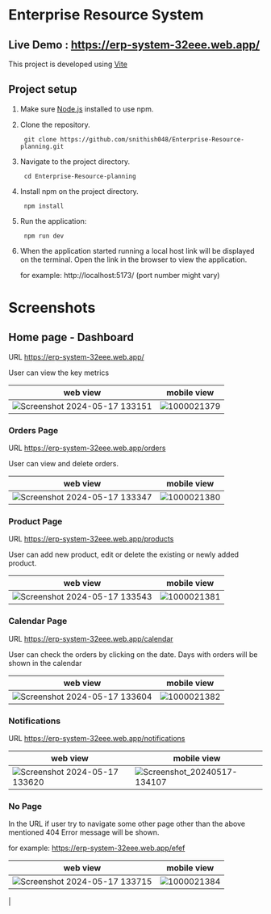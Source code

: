 # Enterprise Resource System

## Live Demo : https://erp-system-32eee.web.app/

This project is developed using [Vite](https://vitejs.dev/guide/)

## Project setup

1. Make sure [Node.js](https://nodejs.org/en/download/package-manager) installed to use npm. 

2. Clone the repository.

        git clone https://github.com/snithish048/Enterprise-Resource-planning.git

3. Navigate to the project directory.

        cd Enterprise-Resource-planning

4. Install npm on the project directory.

        npm install 

5. Run the application:

        npm run dev

6. When the application started running a local host link will be displayed on the terminal.
  Open the link in the browser to view the application.

    for example:  http://localhost:5173/ (port number might vary)

# Screenshots

## Home page - Dashboard

 URL https://erp-system-32eee.web.app/

User can view the key metrics

| web view | mobile view|
|----------|------------|
|![Screenshot 2024-05-17 133151](https://github.com/snithish048/Enterprise-Resource-planning/assets/56190555/d6f70d99-c3a9-4d0b-abda-cf87c5f8e8cd)|![1000021379](https://github.com/snithish048/Enterprise-Resource-planning/assets/56190555/f445c05a-2690-4e5e-8a86-e459c39d3a21)|






### Orders Page

  URL https://erp-system-32eee.web.app/orders

  User can view and delete orders.

| web view | mobile view|
|----------|------------|
|![Screenshot 2024-05-17 133347](https://github.com/snithish048/Enterprise-Resource-planning/assets/56190555/802b1455-2bf0-425c-bcf3-89d1a00d964f)|![1000021380](https://github.com/snithish048/Enterprise-Resource-planning/assets/56190555/4c8673fc-da5a-408b-a436-e9a61e295753)|






### Product Page

 URL https://erp-system-32eee.web.app/products

 User can add new product, edit or delete the existing or newly added product.

| web view | mobile view|
|----------|------------|
|![Screenshot 2024-05-17 133543](https://github.com/snithish048/Enterprise-Resource-planning/assets/56190555/b8e7e5d0-4d1e-4626-bd65-35fa3166085d)|![1000021381](https://github.com/snithish048/Enterprise-Resource-planning/assets/56190555/832bc432-3c91-4785-b052-583073df4931)|






### Calendar Page

  URL https://erp-system-32eee.web.app/calendar
  
  User can check the orders by clicking on the date. Days with orders will be shown in the calendar 

| web view | mobile view|
|----------|------------|
|![Screenshot 2024-05-17 133604](https://github.com/snithish048/Enterprise-Resource-planning/assets/56190555/8277d128-4014-4ab5-ad91-68d9b5127d3d)|![1000021382](https://github.com/snithish048/Enterprise-Resource-planning/assets/56190555/c658e9a5-82ad-48ae-ab39-83d0464a3bdd)|





### Notifications

  URL https://erp-system-32eee.web.app/notifications

| web view | mobile view|
|----------|------------|
|![Screenshot 2024-05-17 133620](https://github.com/snithish048/Enterprise-Resource-planning/assets/56190555/d3721590-ee30-4592-9eee-4de9408849df)|![Screenshot_20240517-134107](https://github.com/snithish048/Enterprise-Resource-planning/assets/56190555/352de2e7-5d22-4afd-8c77-c866e369383a)|



### No Page

In the URL if user try to navigate some other page other than the above mentioned 404 Error message will be shown.


  for example: https://erp-system-32eee.web.app/efef 

  



| web view | mobile view|
|----------|------------|
|![Screenshot 2024-05-17 133715](https://github.com/snithish048/Enterprise-Resource-planning/assets/56190555/be3be7aa-f250-49e4-9e04-37b44529a720)|![1000021384](https://github.com/snithish048/Enterprise-Resource-planning/assets/56190555/fca5fc95-9114-448a-ab80-b9fa29e5ff56)
|





